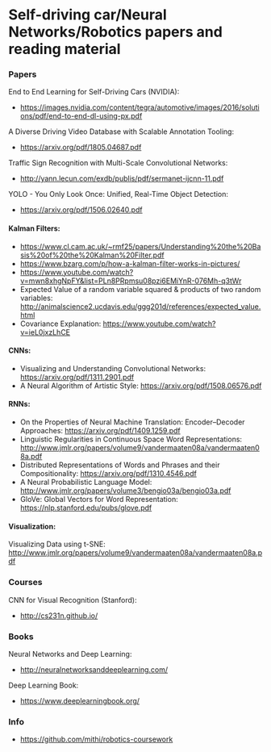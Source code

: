 # Self-driving car/Neural Networks/Robotics papers and reading material

### Papers
End to End Learning for Self-Driving Cars (NVIDIA):
* https://images.nvidia.com/content/tegra/automotive/images/2016/solutions/pdf/end-to-end-dl-using-px.pdf

A Diverse Driving Video Database with Scalable Annotation Tooling: 
* https://arxiv.org/pdf/1805.04687.pdf

Traffic Sign Recognition with Multi-Scale Convolutional Networks:
* http://yann.lecun.com/exdb/publis/pdf/sermanet-ijcnn-11.pdf

YOLO - You Only Look Once: Unified, Real-Time Object Detection:
* https://arxiv.org/pdf/1506.02640.pdf

#### Kalman Filters:
* https://www.cl.cam.ac.uk/~rmf25/papers/Understanding%20the%20Basis%20of%20the%20Kalman%20Filter.pdf
* https://www.bzarg.com/p/how-a-kalman-filter-works-in-pictures/
* https://www.youtube.com/watch?v=mwn8xhgNpFY&list=PLn8PRpmsu08pzi6EMiYnR-076Mh-q3tWr
* Expected Value of a random variable squared & products of two random variables: http://animalscience2.ucdavis.edu/ggg201d/references/expected_value.html
* Covariance Explanation: https://www.youtube.com/watch?v=ieL0jxzLhCE

#### CNNs:
* Visualizing and Understanding Convolutional Networks: https://arxiv.org/pdf/1311.2901.pdf
* A Neural Algorithm of Artistic Style: https://arxiv.org/pdf/1508.06576.pdf

#### RNNs:
* On the Properties of Neural Machine Translation: Encoder–Decoder
Approaches: https://arxiv.org/pdf/1409.1259.pdf
* Linguistic Regularities in Continuous Space Word Representations: http://www.jmlr.org/papers/volume9/vandermaaten08a/vandermaaten08a.pdf
* Distributed Representations of Words and Phrases
and their Compositionality: https://arxiv.org/pdf/1310.4546.pdf
* A Neural Probabilistic Language Model: http://www.jmlr.org/papers/volume3/bengio03a/bengio03a.pdf
* GloVe: Global Vectors for Word Representation: https://nlp.stanford.edu/pubs/glove.pdf

#### Visualization:
Visualizing Data using t-SNE: http://www.jmlr.org/papers/volume9/vandermaaten08a/vandermaaten08a.pdf

### Courses
CNN for Visual Recognition (Stanford):
* http://cs231n.github.io/

### Books
Neural Networks and Deep Learning:
* http://neuralnetworksanddeeplearning.com/

Deep Learning Book:
* https://www.deeplearningbook.org/

### Info
* https://github.com/mithi/robotics-coursework
